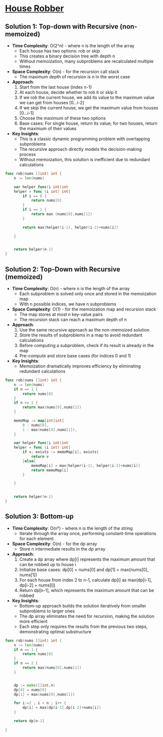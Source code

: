 # [House Robber](https://leetcode.com/problems/house-robber/)

## Solution 1: Top-down with Recursive (non-memoized)
- **Time Complexity**: O(2^n) - where n is the length of the array
  - Each house has two options: rob or skip
  - This creates a binary decision tree with depth n
  - Without memoization, many subproblems are recalculated multiple times
- **Space Complexity**: O(n) - for the recursion call stack
  - The maximum depth of recursion is n in the worst case
- **Approach**:
  1. Start from the last house (index n-1)
  2. At each house, decide whether to rob it or skip it
  3. If we rob the current house, we add its value to the maximum value we can get from houses [0...i-2]
  4. If we skip the current house, we get the maximum value from houses [0...i-1]
  5. Choose the maximum of these two options
  6. Base cases: For single house, return its value; for two houses, return the maximum of their values
- **Key Insights**:
  - This is a classic dynamic programming problem with overlapping subproblems
  - The recursive approach directly models the decision-making process
  - Without memoization, this solution is inefficient due to redundant calculations


```go
func rob(nums []int) int {
    n := len(nums)

    var helper func(i int)int
    helper = func (i int) int{
        if i == 0 {
            return nums[0]
        }
        if i == 1 {
            return max (nums[0],nums[1])
        }

        return max(helper(i-1), helper(i-2)+nums[i])

    }

    
    return helper(n-1)
}

```




## Solution 2: Top-Down with Recursive (memoized)
- **Time Complexity**: O(n) - where n is the length of the array
  - Each subproblem is solved only once and stored in the memoization map
  - With n possible indices, we have n subproblems
- **Space Complexity**: O(1) -  for the memoization map and recursion stack
  - The map stores at most n key-value pairs
  - The recursion stack can reach a maximum depth of n
- **Approach**:
  1. Use the same recursive approach as the non-memoized solution
  2. Store the results of subproblems in a map to avoid redundant calculations
  3. Before computing a subproblem, check if its result is already in the map
  4. Pre-compute and store base cases (for indices 0 and 1)
- **Key Insights**:
  - Memoization dramatically improves efficiency by eliminating redundant calculations


```go
func rob(nums []int) int {
    n := len(nums)
    if n == 1 {
        return nums[0]
    }
    if n == 2 {
        return max(nums[0],nums[1])
    }

    memoMap := map[int]int{
        0 : nums[0],
        1 : max(nums[0],nums[1]),
    } 

    var helper func(i int)int
    helper = func (i int) int{
        if v, exists := memoMap[i]; exists{
            return v
        }else{
            memoMap[i] = max(helper(i-1), helper(i-2)+nums[i])
            return memoMap[i]
        }

    }

    
    return helper(n-1)
}
```




## Solution 3: Bottom-up
- **Time Complexity**: O(n²) - where n is the length of the string
  - Iterate through the array once, performing constant-time operations for each element
- **Space Complexity**: O(n) - for the dp array
  - Store n intermediate results in the dp array
- **Approach**:
  1. Create a dp array where dp[i] represents the maximum amount that can be robbed up to house i
  2. Initialize base cases: dp[0] = nums[0] and dp[1] = max(nums[0], nums[1])
  3. For each house from index 2 to n-1, calculate dp[i] as max(dp[i-1], dp[i-2] + nums[i])
  4. Return dp[n-1], which represents the maximum amount that can be robbed
- **Key Insights**:
  - Bottom-up approach builds the solution iteratively from smaller subproblems to larger ones
  - The dp array eliminates the need for recursion, making the solution more efficient
  - Each step only requires the results from the previous two steps, demonstrating optimal substructure


```go
func rob(nums []int) int {
    n := len(nums)
    if n == 1 {
        return nums[0]
    }
    if n == 2 {
        return max(nums[0],nums[1])
    }


    dp := make([]int,n)
    dp[0] = nums[0]
    dp[1] = max(nums[0],nums[1])

    for i:=2 ; i < n ; i++ {
        dp[i] = max(dp[i-1],dp[i-2]+nums[i])
    }

    return dp[n-1]
    
}
```